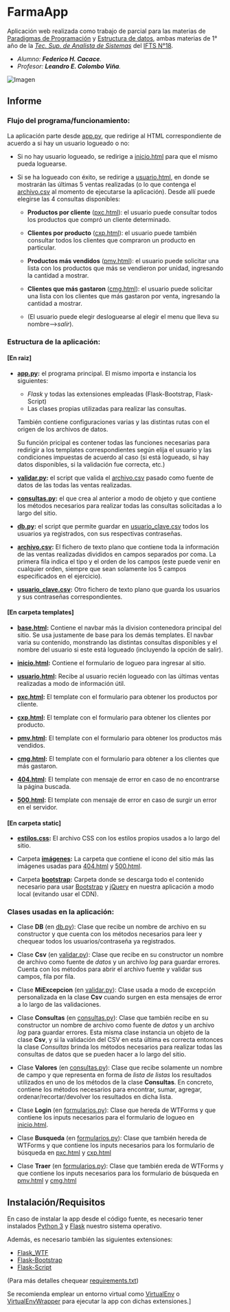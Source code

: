 # FarmaApp

Aplicación web realizada como trabajo de parcial para las materias de [Paradigmas de Programación](http://leo.bitson.com.ar/ifts/par/) y [Estructura de datos](http://leo.bitson.com.ar/ifts/edd/), ambas materias de 1° año de la *[Tec. Sup. de Analista de Sistemas](http://www.ifts18.edu.ar/plan-de-estudios)* del [IFTS N°18](http://www.ifts18.edu.ar/).

* *Alumno: **Federico H. Cacace**.*
* *Profesor: **Leandro E. Colombo Viña**.*

![Imagen](https://i.imgur.com/nUSoQcD.png)

## Informe

### Flujo del programa/funcionamiento:

La aplicación parte desde [app.py](https://github.com/FedeHC/FarmaApp/blob/master/app.py), que redirige al HTML correspondiente de acuerdo a si hay un usuario logueado o no:

+ Si no hay usuario logueado, se redirige a [inicio.html](https://github.com/FedeHC/FarmaApp/blob/master/templates/inicio.html) para que el mismo pueda loguearse.

+ Si se ha logueado con éxito, se redirige a [usuario.html](https://github.com/FedeHC/FarmaApp/blob/master/templates/usuario.html), en donde se mostrarán las últimas 5 ventas realizadas (o lo que contenga el [archivo.csv](https://github.com/FedeHC/FarmaApp/blob/master/archivo.csv) al momento de ejecutarse la aplicación).
Desde allí puede elegirse las 4 consultas disponibles:
	+ **Productos por cliente** ([pxc.html](https://github.com/FedeHC/FarmaApp/blob/master/templates/pxc.html)): el usuario puede consultar todos los productos que compró un cliente determinado.
	+ **Clientes por producto** ([cxp.html](https://github.com/FedeHC/FarmaApp/blob/master/templates/cxp.html)): el usuario puede también consultar todos los clientes que compraron un producto en particular.
	+ **Productos más vendidos** ([pmv.html](https://github.com/FedeHC/FarmaApp/blob/master/templates/pmv.html)): el usuario puede solicitar una lista con los productos que más se vendieron por unidad, ingresando la cantidad a mostrar.
	+ **Clientes que más gastaron** ([cmg.html](https://github.com/FedeHC/FarmaApp/blob/master/templates/cmg.html)): el usuario puede solicitar una lista con los clientes que más gastaron por venta, ingresando la cantidad a mostrar.

	+ (El usuario puede elegir desloguearse al elegir el menu que lleva su nombre-->*salir*).

### Estructura de la aplicación:

#### [En raiz]

*  **[app.py](https://github.com/FedeHC/FarmaApp/blob/master/app.py):** el programa principal. El mismo importa e instancia los siguientes:
	+ *Flask* y todas las extensiones empleadas (Flask-Bootstrap, Flask-Script)
	+ Las clases propias utilizadas para realizar las consultas.
	
    También contiene configuraciones varias y las distintas rutas con el origen de los archivos de datos.
    
    Su función pricipal es contener todas las funciones necesarias para redirigir a los templates correspondientes según elija el usuario y las condiciones impuestas de acuerdo al caso (si está logueado, si hay datos disponibles, si la validación fue correcta, etc.)
    

* **[validar.py](https://github.com/FedeHC/FarmaApp/blob/master/validar.py):** el script que valida el [archivo.csv](https://github.com/FedeHC/FarmaApp/blob/master/archivo.csv) pasado como fuente de datos de las todas las ventas realizadas.


* **[consultas.py](https://github.com/FedeHC/FarmaApp/blob/master/consultas.py):**  el  que crea al anterior a modo de objeto y que contiene los métodos necesarios para realizar todas las consultas solicitadas a lo largo del sitio.
	
    
* **[db.py](https://github.com/FedeHC/FarmaApp/blob/master/db.py):**  el script que permite guardar en [usuario_clave.csv](https://github.com/FedeHC/FarmaApp/blob/master/usuario_clave.csv) todos los usuarios ya registrados, con sus respectivas contraseñas.


* **[archivo.csv](https://github.com/FedeHC/FarmaApp/blob/master/archivo.csv):** El fichero de texto plano que contiene toda la información de las ventas realizadas divididos en campos separados por coma. La primera fila indica el tipo y el orden de los campos (este puede venir en cualquier orden, siempre que sean solamente los 5 campos especificados en el ejercicio).


* **[usuario_clave.csv](https://github.com/FedeHC/FarmaApp/blob/master/usuario_clave.csv):** Otro fichero de texto plano que guarda los usuarios y sus contraseñas correspondientes.

#### [En carpeta templates]

* **[base.html](https://github.com/FedeHC/FarmaApp/blob/master/templates/base.html):** Contiene el navbar más la division contenedora principal del sitio. Se usa justamente de base para los demás templates. El navbar varia su contenido, monstrando las distintas consultas disponibles y el nombre del usuario si este está logueado (incluyendo la opción de salir).
    

* **[inicio.html](https://github.com/FedeHC/FarmaApp/blob/master/templates/inicio.html):** Contiene el formulario de logueo para ingresar al sitio.


* **[usuario.html](https://github.com/FedeHC/FarmaApp/blob/master/templates/usuario.html):** Recibe al usuario recién logueado con las últimas ventas realizadas a modo de información útil.


* **[pxc.html](https://github.com/FedeHC/FarmaApp/blob/master/templates/pxc.html):** El template con el formulario para obtener los productos por cliente.

* **[cxp.html](https://github.com/FedeHC/FarmaApp/blob/master/templates/cxp.html):** El template con el formulario para obtener los clientes por producto.

* **[pmv.html](https://github.com/FedeHC/FarmaApp/blob/master/templates/pmv.html):** El template con el formulario para obtener los productos más vendidos.

* **[cmg.html](https://github.com/FedeHC/FarmaApp/blob/master/templates/cmg.html):** El template con el formulario para obtener a los clientes que más gastaron.


* **[404.html](https://github.com/FedeHC/FarmaApp/blob/master/templates/404.html):** El template con mensaje de error en caso de no encontrarse la página buscada.

* **[500.html](https://github.com/FedeHC/FarmaApp/blob/master/templates/500.html):** El template con mensaje de error en caso de surgir un error en el servidor.

#### [En carpeta static]

* **[estilos.css](https://github.com/FedeHC/FarmaApp/blob/master/static/estilos.css):** El archivo CSS con los estilos propios usados a lo largo del sitio.


* Carpeta **[imágenes](https://github.com/FedeHC/FarmaApp/tree/master/static/imagenes):** La carpeta que contiene el icono del sitio más las imágenes usadas para [404.html](https://github.com/FedeHC/FarmaApp/blob/master/templates/404.html) y [500.html](https://github.com/FedeHC/FarmaApp/blob/master/templates/500.html).


* Carpeta **[bootstrap](https://github.com/FedeHC/FarmaApp/tree/master/static/bootstrap):** Carpeta donde se descarga todo el contenido necesario para usar [Bootstrap](http://getbootstrap.com/docs/3.3/getting-started/#download) y [jQuery](http://jquery.com/download/) en nuestra aplicación a modo local (evitando usar el CDN).


### Clases usadas en la aplicación:

*  Clase **DB** (en [db.py](https://github.com/FedeHC/FarmaApp/blob/master/db.py#L8)): Clase que recibe un nombre de archivo en su constructor y que cuenta con los métodos necesarios para leer y chequear todos los usuarios/contraseña ya registrados.


*  Clase **Csv** (en [validar.py](https://github.com/FedeHC/FarmaApp/blob/master/validar.py#L9)): Clase que recibe en su constructor un nombre de archivo como fuente de *datos* y un archivo *log* para guardar errores. Cuenta con los métodos para abrir el archivo fuente y validar sus campos, fila por fila.


*  Clase **MiExcepcion** (en [validar.py](https://github.com/FedeHC/FarmaApp/blob/master/validar.py#L222)): Clase usada a modo de excepción personalizada en la clase **Csv** cuando surgen en esta mensajes de error a lo largo de las validaciones.


*  Clase **Consultas** (en [consultas.py](https://github.com/FedeHC/FarmaApp/blob/master/consultas.py#L8)): Clase que también recibe en su constructor un nombre de archivo como fuente de *datos* y un archivo *log* para guardar errores. Esta misma clase instancia un objeto de la clase **Csv**, y si la validación del CSV en esta última es correcta entonces la clase *Consultas* brinda los métodos necesarios para realizar todas las consultas de datos que se pueden hacer a lo largo del sitio.


*  Clase **Valores** (en [consultas.py](https://github.com/FedeHC/FarmaApp/blob/master/consultas.py#L174)): Clase que recibe solamente un nombre de campo y que representa en forma de *lista de listas* los resultados utilizados en uno de los métodos de la clase **Consultas**. En concreto, contiene los métodos necesarios para encontrar, sumar, agregar, ordenar/recortar/devolver los resultados en dicha lista.


*  Clase **Login** (en [formularios.py](https://github.com/FedeHC/FarmaApp/blob/master/formularios.py#L13)): Clase que hereda de WTForms y que contiene los inputs necesarios para el formulario de logueo en [inicio.html](https://github.com/FedeHC/FarmaApp/blob/master/templates/inicio.html).


*  Clase **Busqueda** (en [formularios.py](https://github.com/FedeHC/FarmaApp/blob/master/formularios.py#L22)): Clase que también hereda de WTForms y que contiene los inputs necesarios para los formulario de búsqueda en [pxc.html](https://github.com/FedeHC/FarmaApp/blob/master/templates/pxc.html) y [cxp.html](https://github.com/FedeHC/FarmaApp/blob/master/templates/cxp.html)


*  Clase **Traer** (en [formularios.py](https://github.com/FedeHC/FarmaApp/blob/master/formularios.py#L30)): Clase que también ereda de WTForms y que contiene los inputs necesarios para los formulario de búsqueda en [pmv.html](https://github.com/FedeHC/FarmaApp/blob/master/templates/pmv.html) y [cmg.html](https://github.com/FedeHC/FarmaApp/blob/master/templates/cmg.html)


## Instalación/Requisitos
En caso de instalar la app desde el código fuente, es necesario tener instalados [Python 3](https://www.python.org/downloads/) y [Flask](http://flask.pocoo.org/)  nuestro sistema operativo.

Además, es necesario también las siguientes extensiones:
  * [Flask_WTF](https://flask-wtf.readthedocs.io/)
  * [Flask-Bootstrap](https://pythonhosted.org/Flask-Bootstrap/)
  * [Flask-Script](https://flask-script.readthedocs.io/)


(Para más detalles chequear [requirements.txt](https://github.com/FedeHC/FarmaApp/blob/master/requirements.txt))

 Se recomienda emplear un entorno virtual como [VirtualEnv](https://virtualenv.pypa.io/) o [VirtualEnvWrapper](https://virtualenvwrapper.readthedocs.io/) para ejecutar la app con dichas extensiones.]